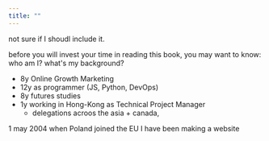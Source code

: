```yaml
---
title: ""
---
```


not sure if I shoudl include it.

before you will invest your time in reading this book, you may want to know: who am I? what's my background?

- 8y Online Growth Marketing
- 12y as programmer (JS, Python, DevOps)
- 8y futures studies
- 1y working in Hong-Kong as Technical Project Manager
  - delegations acroos the asia + canada,

 1 may 2004 when Poland joined the EU I have been making a website

